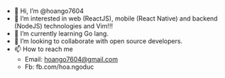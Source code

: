 - 👋 Hi, I’m @hoango7604
- 👀 I’m interested in web (ReactJS), mobile (React Native) and backend (NodeJS) technologies and Vim!!!
- 🌱 I’m currently learning Go lang.
- 💞️ I’m looking to collaborate with open source developers.
- 📫 How to reach me
  - Email: hoango7604@gmail.com
  - Fb: fb.com/hoa.ngoduc

<!---
hoango7604/hoango7604 is a ✨ special ✨ repository because its `README.md` (this file) appears on your GitHub profile.
You can click the Preview link to take a look at your changes.
--->
